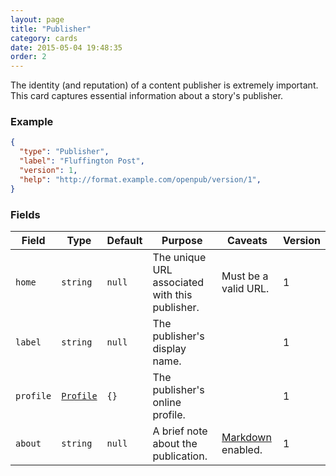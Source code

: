 ```yaml
---
layout: page
title: "Publisher"
category: cards
date: 2015-05-04 19:48:35
order: 2
---
```


The identity (and reputation) of a content publisher is extremely important. This card captures essential information about a story's publisher.

### Example

````json
{
  "type": "Publisher",
  "label": "Fluffington Post",
  "version": 1,
  "help": "http://format.example.com/openpub/version/1",
}
````

### Fields

| Field | Type | Default | Purpose | Caveats | Version |
| ----- | ---- | ------- | ------- | ------- | ------- |
| `home` | `string` | `null` | The unique URL associated with this publisher. | Must be a valid URL. | 1 |
| `label` | `string` | `null` | The publisher's display name. || 1 |
| `profile` | [`Profile`][1] | `{}` |  The publisher's online profile. | | 1 |
| `about` | `string` | `null` |  A brief note about the publication. | [Markdown][2] enabled. | 1 |

[1]: /cards/mention.html
[2]: /
